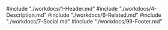 #include "./workdocs/1-Header.md"
#include "./workdocs/4-Description.md"
#include "./workdocs/6-Related.md"
#include "./workdocs/7-Social.md"
#include "./workdocs/99-Footer.md"
